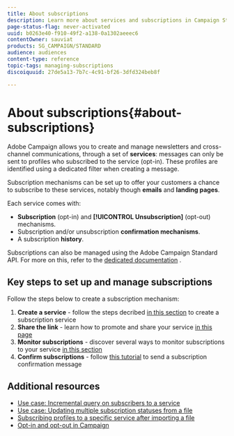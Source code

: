 ```yaml
---
title: About subscriptions
description: Learn more about services and subscriptions in Campaign Standard.
page-status-flag: never-activated
uuid: b0263e40-f910-49f2-a138-0a1302aeeec6
contentOwner: sauviat
products: SG_CAMPAIGN/STANDARD
audience: audiences
content-type: reference
topic-tags: managing-subscriptions
discoiquuid: 27de5a13-7b7c-4c91-bf26-3dfd324beb8f

---
```


# About subscriptions{#about-subscriptions}

Adobe Campaign allows you to create and manage newsletters and cross-channel communications, through a set of **services**: messages can only be sent to profiles who subscribed to the service (opt-in). These profiles are identified using a dedicated filter when creating a message.

Subscription mechanisms can be set up to offer your customers a chance to subscribe to these services, notably though **emails** and **landing pages**.

Each service comes with:

* **Subscription** (opt-in) and **[!UICONTROL Unsubscription]** (opt-out) mechanisms.
* Subscription and/or unsubscription **confirmation mechanisms**.
* A subscription **history**.

Subscriptions can also be managed using the Adobe Campaign Standard API. For more on this, refer to the [dedicated documentation](../../api/using/creating-a-service.md) .

## Key steps to set up and manage subscriptions

Follow the steps below to create a subscription mechanism:

1. **Create a service** - follow the steps decribed [in this section](../../audiences/using/creating-a-service.md) to create a subscription service
1. **Share the link** - learn how to promote and share your service [in this page](../../audiences/using/promoting-a-service.md)
1. **Monitor subscriptions** - discover several ways to monitor subscriptions to your service [in this section](../../audiences/using/monitoring-subscriptions.md)
1. **Confirm subscriptions** - follow [this tutorial](../../audiences/using/confirming-subscription-to-a-service.md) to send a subscription confirmation message

## Additional resources

* [Use case: Incremental query on subscribers to a service](../../automating/using/incremental-query-on-subscribers.md)
* [Use case: Updating multiple subscription statuses from a file](../../automating/using/updating-subscriptions-from-file.md)
* [Subscribing profiles to a specific service after importing a file](../../automating/using/subscribing-profiles-from-file.md)
* [Opt-in and opt-out in Campaign](../../audiences/using/about-opt-in-and-opt-out-in-campaign.md)
